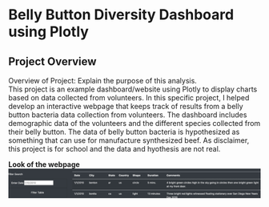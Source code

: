 # Belly Button Diversity Dashboard using Plotly

## Project Overview

Overview of Project: Explain the purpose of this analysis. <br>
This project is an example dashboard/website using Plotly to display charts based on data collected from volunteers. In this specific project, I helped develop an interactive webpage that keeps track of results from a belly button bacteria data collection from volunteers. The dashboard includes demographic data of the volunteers and the different species collected from their belly button. The data of belly button bacteria is hypothesized as something that can use for manufacture synthesized beef.
As disclaimer, this project is for school and the data and hyothesis are not real.


**Look of the webpage**
![View of the Webpage](https://github.com/jinnabelle/UFOs/blob/main/initial%20webpage.png)
